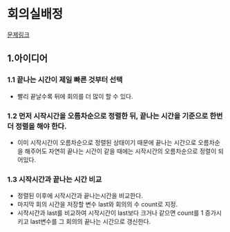 # 회의실배정
[문제링크](https://www.acmicpc.net/problem/1931)

## 1.아이디어

### 1.1 끝나는 시간이 제일 빠른 것부터 선택
- 빨리 끝날수록 뒤에 회의를 더 많이 할 수 있다.

### 1.2 먼저 시작시간을 오름차순으로 정렬한 뒤, 끝나는 시간을 기준으로 한번 더 정렬을 해야 한다.
- 이미 시작시간이 오름차순으로 정렬된 상태이기 때문에 끝나는 시간으로 오름차순을 해주어도 자연히 끝나는 시간이 같을 때에는 시작시간의 오름차순으로 정렬이 되어있다.

### 1.3 시작시간과 끝나는 시간 비교
- 정렬된 이후에 시작시간과 끝나는시간을 비교한다.
- 마지막 회의 시간을 저장할 변수 last와 회의의 수 count로 지정.
- 시작시간과 last를 비교하여 시작시간이 last보다 크거나 같으면 count를 1 증가시키고 last변수를  그 회의의 끝나는 시간으로 갱신한다.